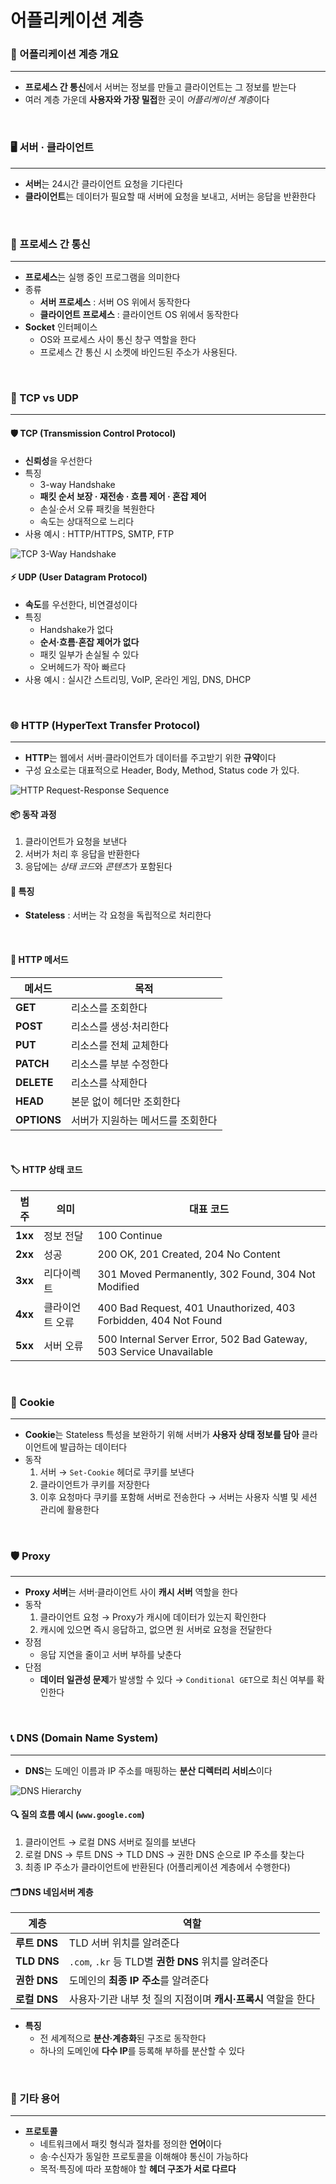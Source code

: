 # 어플리케이션 계층

### 📝 어플리케이션 계층 개요

---

- **프로세스 간 통신**에서 서버는 정보를 만들고 클라이언트는 그 정보를 받는다
- 여러 계층 가운데 **사용자와 가장 밀접**한 곳이 *어플리케이션 계층*이다

<br/>

### 🖥️ 서버 · 클라이언트

---

- **서버**는 24시간 클라이언트 요청을 기다린다
- **클라이언트**는 데이터가 필요할 때 서버에 요청을 보내고, 서버는 응답을 반환한다

<br/>

### 🔗 프로세스 간 통신

---

- **프로세스**는 실행 중인 프로그램을 의미한다
- 종류
  - **서버 프로세스** : 서버 OS 위에서 동작한다
  - **클라이언트 프로세스** : 클라이언트 OS 위에서 동작한다
- **Socket** 인터페이스
  - OS와 프로세스 사이 통신 창구 역할을 한다
  - 프로세스 간 통신 시 소켓에 바인드된 주소가 사용된다.

<br/>

### 🚚 TCP vs UDP

---

#### 🛡️ TCP (Transmission Control Protocol)

- **신뢰성**을 우선한다
- 특징
  - 3-way Handshake
  - **패킷 순서 보장 · 재전송 · 흐름 제어 · 혼잡 제어**
  - 손실·순서 오류 패킷을 복원한다
  - 속도는 상대적으로 느리다
- 사용 예시 : HTTP/HTTPS, SMTP, FTP

<!-- TCP 다이어그램 -->

![TCP 3-Way Handshake](img/tcp_3-way_handshake.jpg)

#### ⚡ UDP (User Datagram Protocol)

- **속도**를 우선한다, 비연결성이다
- 특징
  - Handshake가 없다
  - **순서·흐름·혼잡 제어가 없다**
  - 패킷 일부가 손실될 수 있다
  - 오버헤드가 작아 빠르다
- 사용 예시 : 실시간 스트리밍, VoIP, 온라인 게임, DNS, DHCP

<br/>

### 🌐 HTTP (HyperText Transfer Protocol)

---

- **HTTP**는 웹에서 서버·클라이언트가 데이터를 주고받기 위한 **규약**이다
- 구성 요소로는 대표적으로 Header, Body, Method, Status code 가 있다.

<!-- HTTP 요청·응답 흐름 그림 -->

![HTTP Request-Response Sequence](img/http.png)

#### 📦 동작 과정

1. 클라이언트가 요청을 보낸다
2. 서버가 처리 후 응답을 반환한다
3. 응답에는 *상태 코드*와 *콘텐츠*가 포함된다

#### 🧰 특징

- **Stateless** : 서버는 각 요청을 독립적으로 처리한다

<br/>

#### 🔨 HTTP 메서드

| 메서드      | 목적                              |
| ----------- | --------------------------------- |
| **GET**     | 리소스를 조회한다                 |
| **POST**    | 리소스를 생성·처리한다            |
| **PUT**     | 리소스를 전체 교체한다            |
| **PATCH**   | 리소스를 부분 수정한다            |
| **DELETE**  | 리소스를 삭제한다                 |
| **HEAD**    | 본문 없이 헤더만 조회한다         |
| **OPTIONS** | 서버가 지원하는 메서드를 조회한다 |

<br/>

#### 🏷️ HTTP 상태 코드

| 범주    | 의미            | 대표 코드                                                           |
| ------- | --------------- | ------------------------------------------------------------------- |
| **1xx** | 정보 전달       | 100 Continue                                                        |
| **2xx** | 성공            | 200 OK, 201 Created, 204 No Content                                 |
| **3xx** | 리다이렉트      | 301 Moved Permanently, 302 Found, 304 Not Modified                  |
| **4xx** | 클라이언트 오류 | 400 Bad Request, 401 Unauthorized, 403 Forbidden, 404 Not Found     |
| **5xx** | 서버 오류       | 500 Internal Server Error, 502 Bad Gateway, 503 Service Unavailable |

<br/>

### 🍪 Cookie

---

- **Cookie**는 Stateless 특성을 보완하기 위해 서버가 **사용자 상태 정보를 담아** 클라이언트에 발급하는 데이터다
- 동작
  1. 서버 → `Set-Cookie` 헤더로 쿠키를 보낸다
  2. 클라이언트가 쿠키를 저장한다
  3. 이후 요청마다 쿠키를 포함해 서버로 전송한다 → 서버는 사용자 식별 및 세션 관리에 활용한다

<br/>

### 🛡️ Proxy

---

- **Proxy 서버**는 서버·클라이언트 사이 **캐시 서버** 역할을 한다
- 동작
  1. 클라이언트 요청 → Proxy가 캐시에 데이터가 있는지 확인한다
  2. 캐시에 있으면 즉시 응답하고, 없으면 원 서버로 요청을 전달한다
- 장점
  - 응답 지연을 줄이고 서버 부하를 낮춘다
- 단점
  - **데이터 일관성 문제**가 발생할 수 있다 → `Conditional GET`으로 최신 여부를 확인한다

<br/>

### 📞 DNS (Domain Name System)

---

- **DNS**는 도메인 이름과 IP 주소를 매핑하는 **분산 디렉터리 서비스**이다

<!-- DNS 트리 구조 그림 -->

![DNS Hierarchy](img/DNS-tree.png)

#### 🔍 질의 흐름 예시 (`www.google.com`)

1. 클라이언트 → 로컬 DNS 서버로 질의를 보낸다
2. 로컬 DNS → 루트 DNS → TLD DNS → 권한 DNS 순으로 IP 주소를 찾는다
3. 최종 IP 주소가 클라이언트에 반환된다 (어플리케이션 계층에서 수행한다)

#### 🗂️ DNS 네임서버 계층

| 계층         | 역할                                                          |
| ------------ | ------------------------------------------------------------- |
| **루트 DNS** | TLD 서버 위치를 알려준다                                      |
| **TLD DNS**  | `.com`, `.kr` 등 TLD별 **권한 DNS** 위치를 알려준다           |
| **권한 DNS** | 도메인의 **최종 IP 주소**를 알려준다                          |
| **로컬 DNS** | 사용자·기관 내부 첫 질의 지점이며 **캐시·프록시** 역할을 한다 |

- **특징**
  - 전 세계적으로 **분산·계층화**된 구조로 동작한다
  - 하나의 도메인에 **다수 IP**를 등록해 부하를 분산할 수 있다

<br/>

### 🧩 기타 용어

---

- **프로토콜**
  - 네트워크에서 패킷 형식과 절차를 정의한 **언어**이다
  - 송·수신자가 동일한 프로토콜을 이해해야 통신이 가능하다
  - 목적·특징에 따라 포함해야 할 **헤더 구조가 서로 다르다**
